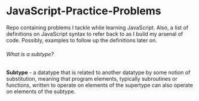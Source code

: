 # JavaScript-Practice-Problems
Repo containing problems I tackle while learning JavaScript. Also, a list of definitions on JavaScript syntax to refer back to as I build my arsenal of code. Possibly, examples to follow up the definitions later on.

###### What is a subtype?

**Subtype** - a datatype that is related to another datatype by some notion of substitution, meaning that program elements, typically subroutines or functions, written to operate on elements of the supertype can also operate on elements of the subtype.
